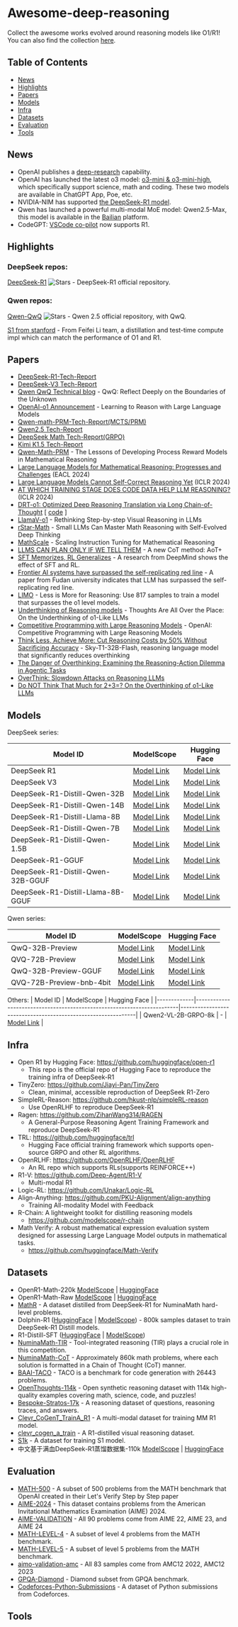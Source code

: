# Awesome-deep-reasoning
Collect the awesome works evolved around reasoning models like O1/R1! You can also find the collection [here](https://www.modelscope.cn/collections/R1-gongzuoheji-3cfe79822e894a).


## Table of Contents
- [News](#news)
- [Highlights](#highlights)
- [Papers](#papers)
- [Models](#models)
- [Infra](#infra)
- [Datasets](#datasets)
- [Evaluation](#evaluation)
- [Tools](#tools)

## News

* OpenAI publishes a [deep-research](https://openai.com/index/introducing-deep-research/) capability.
* OpenAI has launched the latest o3 model: [o3-mini & o3-mini-high](https://openai.com/index/openai-o3-mini/), which specifically support science, math and coding. These two models are available in ChatGPT App, Poe, etc.
* NVIDIA-NIM has supported [the DeepSeek-R1 model](https://blogs.nvidia.com/blog/deepseek-r1-nim-microservice/).
* Qwen has launched a powerful multi-modal MoE model: Qwen2.5-Max, this model is available in the [Bailian](https://bailian.console.aliyun.com/) platform.
* CodeGPT: [VSCode co-pilot](https://marketplace.visualstudio.com/items?itemName=DanielSanMedium.dscodegpt) now supports R1.

## Highlights

### DeepSeek repos:

[DeepSeek-R1](https://github.com/deepseek-ai/DeepSeek-R1) ![Stars](https://img.shields.io/github/stars/deepseek-ai/DeepSeek-R1?style=social) - DeepSeek-R1 official repository.

### Qwen repos:

[Qwen-QwQ](https://github.com/QwenLM/Qwen2.5) ![Stars](https://img.shields.io/github/stars/QwenLM/Qwen2.5?style=social) - Qwen 2.5 official repository, with QwQ.

[S1 from stanford](https://github.com/simplescaling/s1) - From Feifei Li team, a distillation and test-time compute impl which can match the performance of O1 and R1.



## Papers

* [DeepSeek-R1-Tech-Report](https://arxiv.org/pdf/2501.12948)
* [DeepSeek-V3 Tech-Report](https://arxiv.org/pdf/2412.19437)
* [Qwen QwQ Technical blog](https://qwenlm.github.io/blog/qwq-32b-preview/) - QwQ: Reflect Deeply on the Boundaries of the Unknown
* [OpenAI-o1 Announcement](https://openai.com/index/learning-to-reason-with-llms/) - Learning to Reason with Large Language Models
* [Qwen-math-PRM-Tech-Report(MCTS/PRM)](https://arxiv.org/pdf/2501.07301)
* [Qwen2.5 Tech-Report](https://arxiv.org/pdf/2412.15115)
* [DeepSeek Math Tech-Report(GRPO)](https://arxiv.org/pdf/2402.03300)
* [Kimi K1.5 Tech-Report](https://arxiv.org/pdf/2501.12599)
* [Qwen-Math-PRM](https://arxiv.org/pdf/2501.07301) - The Lessons of Developing Process Reward Models in Mathematical Reasoning
* [Large Language Models for Mathematical Reasoning: Progresses and Challenges](https://arxiv.org/abs/2402.00157) (EACL 2024)
* [Large Language Models Cannot Self-Correct Reasoning Yet](https://arxiv.org/abs/2310.01798) (ICLR 2024)
* [AT WHICH TRAINING STAGE DOES CODE DATA HELP LLM REASONING?](https://arxiv.org/pdf/2309.16298) (ICLR 2024)
* [DRT-o1: Optimized Deep Reasoning Translation via Long Chain-of-Thought](https://arxiv.org/abs/2412.17498) [ [code](https://github.com/krystalan/DRT-o1) ]
* [LlamaV-o1](https://arxiv.org/abs/2501.06186) - Rethinking Step-by-step Visual Reasoning in LLMs
* [rStar-Math](https://arxiv.org/abs/2501.04519) - Small LLMs Can Master Math Reasoning with Self-Evolved Deep Thinking
* [MathScale](https://arxiv.org/abs/2403.02884) - Scaling Instruction Tuning for Mathematical Reasoning
* [LLMS CAN PLAN ONLY IF WE TELL THEM](https://arxiv.org/pdf/2501.13545) - A new CoT method: AoT+
* [SFT Memorizes, RL Generalizes](https://arxiv.org/pdf/2501.17161) - A research from DeepMind shows the effect of SFT and RL.
* [Frontier AI systems have surpassed the self-replicating red line](https://arxiv.org/pdf/2412.12140) - A paper from Fudan university indicates that LLM has surpassed the self-replicating red line.
* [LIMO](https://arxiv.org/pdf/2502.03387) - Less is More for Reasoning: Use 817 samples to train a model that surpasses the o1 level models.
* [Underthinking of Reasoning models](https://arxiv.org/abs/2501.18585) - Thoughts Are All Over the Place: On the Underthinking of o1-Like LLMs
* [Competitive Programming with Large Reasoning Models](https://arxiv.org/html/2502.06807v1) - OpenAI: Competitive Programming with Large Reasoning Models
* [Think Less, Achieve More: Cut Reasoning Costs by 50% Without Sacrificing Accuracy](https://novasky-ai.github.io/posts/reduce-overthinking/) - Sky-T1-32B-Flash, reasoning language model that significantly reduces overthinking
* [The Danger of Overthinking: Examining the Reasoning-Action Dilemma in Agentic Tasks](https://www.arxiv.org/pdf/2502.08235)
* [OverThink: Slowdown Attacks on Reasoning LLMs](https://arxiv.org/abs/2502.02542)
* [Do NOT Think That Much for 2+3=? On the Overthinking of o1-Like LLMs](https://arxiv.org/abs/2412.21187)



## Models

DeepSeek series:

| Model ID                      | ModelScope                                                                               | Hugging Face                                                                   |
|-------------------------------|------------------------------------------------------------------------------------------|--------------------------------------------------------------------------------|
| DeepSeek R1                   | [Model Link](https://www.modelscope.cn/models/deepseek-ai/DeepSeek-R1)                   | [Model Link](https://huggingface.co/deepseek-ai/DeepSeek-R1)                   |
| DeepSeek V3                   | [Model Link](https://www.modelscope.cn/models/deepseek-ai/DeepSeek-V3)                   | [Model Link](https://huggingface.co/deepseek-ai/DeepSeek-V3)                   |
| DeepSeek-R1-Distill-Qwen-32B  | [Model Link](https://www.modelscope.cn/models/deepseek-ai/DeepSeek-R1-Distill-Qwen-32B)  | [Model Link](https://huggingface.co/deepseek-ai/DeepSeek-R1-Distill-Qwen-32B)  |
| DeepSeek-R1-Distill-Qwen-14B  | [Model Link](https://www.modelscope.cn/models/deepseek-ai/DeepSeek-R1-Distill-Qwen-14B)  | [Model Link](https://huggingface.co/deepseek-ai/DeepSeek-R1-Distill-Qwen-14B)  |
| DeepSeek-R1-Distill-Llama-8B   | [Model Link](https://www.modelscope.cn/models/deepseek-ai/DeepSeek-R1-Distill-Llama-8B)   | [Model Link](https://huggingface.co/deepseek-ai/DeepSeek-R1-Distill-Llama-8B)   |
| DeepSeek-R1-Distill-Qwen-7B   | [Model Link](https://www.modelscope.cn/models/deepseek-ai/DeepSeek-R1-Distill-Qwen-7B)   | [Model Link](https://huggingface.co/deepseek-ai/DeepSeek-R1-Distill-Qwen-7B)   |
| DeepSeek-R1-Distill-Qwen-1.5B | [Model Link](https://www.modelscope.cn/models/deepseek-ai/DeepSeek-R1-Distill-Qwen-1.5B) | [Model Link](https://huggingface.co/deepseek-ai/DeepSeek-R1-Distill-Qwen-1.5B) |
| DeepSeek-R1-GGUF | [Model Link](https://www.modelscope.cn/models/unsloth/DeepSeek-R1-GGUF) | [Model Link](https://huggingface.co/unsloth/DeepSeek-R1-GGUF) |
| DeepSeek-R1-Distill-Qwen-32B-GGUF | [Model Link](https://www.modelscope.cn/models/unsloth/DeepSeek-R1-Distill-Qwen-32B-GGUF) | [Model Link](https://huggingface.co/unsloth/DeepSeek-R1-Distill-Qwen-32B-GGUF) |
| DeepSeek-R1-Distill-Llama-8B-GGUF | [Model Link](https://www.modelscope.cn/models/unsloth/DeepSeek-R1-Distill-Llama-8B-GGUF) | [Model Link](https://huggingface.co/unsloth/DeepSeek-R1-Distill-Llama-8B-GGUF) |

Qwen series:

| Model ID    | ModelScope                                                             | Hugging Face                                                 |
|-------------|------------------------------------------------------------------------|--------------------------------------------------------------|
| QwQ-32B-Preview | [Model Link](https://www.modelscope.cn/models/Qwen/QwQ-32B-Preview) | [Model Link](https://huggingface.co/Qwen/QwQ-32B-Preview) |
| QVQ-72B-Preview | [Model Link](https://www.modelscope.cn/models/deepseek-ai/QVQ-72B-Preview) | [Model Link](https://huggingface.co/Qwen/QVQ-72B-Preview) |
| QwQ-32B-Preview-GGUF | [Model Link](https://www.modelscope.cn/models/unsloth/QwQ-32B-Preview-GGUF) | [Model Link](https://huggingface.co/unsloth/QwQ-32B-Preview-GGUF) |
| QVQ-72B-Preview-bnb-4bit | [Model Link](https://www.modelscope.cn/models/unsloth/QVQ-72B-Preview-bnb-4bit) | [Model Link](https://huggingface.co/unsloth/QVQ-72B-Preview-bnb-4bit) |

Others:
| Model ID    | ModelScope                                                             | Hugging Face                                                 |
|-------------|------------------------------------------------------------------------|--------------------------------------------------------------|
| Qwen2-VL-2B-GRPO-8k | - | [Model Link](https://huggingface.co/lmms-lab/Qwen2-VL-2B-GRPO-8k) |

## Infra

- Open R1 by Hugging Face: https://github.com/huggingface/open-r1
  - This repo is the official repo of Hugging Face to reproduce the training infra of DeepSeek-R1
- TinyZero: https://github.com/Jiayi-Pan/TinyZero
  - Clean, minimal, accessible reproduction of DeepSeek R1-Zero
- SimpleRL-Reason: https://github.com/hkust-nlp/simpleRL-reason
  - Use OpenRLHF to reproduce DeepSeek-R1
- Ragen: https://github.com/ZihanWang314/RAGEN
  - A General-Purpose Reasoning Agent Training Framework and reproduce DeepSeek-R1
- TRL: https://github.com/huggingface/trl
  - Hugging Face official training framework which supports open-source GRPO and other RL algorithms.
- OpenRLHF: https://github.com/OpenRLHF/OpenRLHF
  - An RL repo which supports RLs(supports REINFORCE++)
- R1-V: https://github.com/Deep-Agent/R1-V
  - Multi-modal R1
- Logic-RL: https://github.com/Unakar/Logic-RL
- Align-Anything: https://github.com/PKU-Alignment/align-anything
  - Training All-modality Model with Feedback
- R-Chain: A lightweight toolkit for distilling reasoning models
  - https://github.com/modelscope/r-chain
- Math Verify: A robust mathematical expression evaluation system designed for assessing Large Language Model outputs in mathematical tasks. 
  - https://github.com/huggingface/Math-Verify

## Datasets

* OpenR1-Math-220k [ModelScope](https://modelscope.cn/datasets/open-r1/OpenR1-Math-220k) | [HuggingFace](https://huggingface.co/datasets/open-r1/OpenR1-Math-220k)
* OpenR1-Math-Raw [ModelScope](https://modelscope.cn/datasets/open-r1/OpenR1-Math-Raw) | [HuggingFace](https://huggingface.co/datasets/open-r1/OpenR1-Math-Raw)
* [MathR](https://modelscope.cn/datasets/modelscope/MathR/summary) - A dataset distilled from DeepSeek-R1 for NuminaMath hard-level problems.
* Dolphin-R1 ([HuggingFace](https://huggingface.co/datasets/cognitivecomputations/dolphin-r1) | [ModelScope](https://modelscope.cn/datasets/AI-ModelScope/dolphin-r1)) - 800k samples dataset to train DeepSeek-R1 Distill models.
* R1-Distill-SFT ([HuggingFace](https://huggingface.co/datasets/ServiceNow-AI/R1-Distill-SFT) | [ModelScope](https://modelscope.cn/datasets/ServiceNow-AI/R1-Distill-SFT))
* [NuminaMath-TIR](https://www.modelscope.cn/datasets/AI-MO/NuminaMath-TIR) - Tool-integrated reasoning (TIR) plays a crucial role in this competition.  
* [NuminaMath-CoT](https://www.modelscope.cn/datasets/AI-MO/NuminaMath-CoT) - Approximately 860k math problems, where each solution is formatted in a Chain of Thought (CoT) manner.
* [BAAI-TACO](https://modelscope.cn/datasets/BAAI/TACO) - TACO is a benchmark for code generation with 26443 problems. 
* [OpenThoughts-114k](https://modelscope.cn/datasets/open-thoughts/OpenThoughts-114k) - Open synthetic reasoning dataset with 114k high-quality examples covering math, science, code, and puzzles!
* [Bespoke-Stratos-17k](https://modelscope.cn/datasets/bespokelabs/Bespoke-Stratos-17k) - A reasoning dataset of questions, reasoning traces, and answers.
* [Clevr_CoGenT_TrainA_R1](https://huggingface.co/datasets/MMInstruction/Clevr_CoGenT_TrainA_R1) - A multi-modal dataset for training MM R1 model.
* [clevr_cogen_a_train](https://huggingface.co/datasets/leonardPKU/clevr_cogen_a_train) - A R1-distilled visual reasoning dataset.
* [S1k](https://huggingface.co/datasets/simplescaling/s1K) - A dataset for training S1 model.
* 中文基于满血DeepSeek-R1蒸馏数据集-110k [ModelScope](https://modelscope.cn/datasets/liucong/Chinese-DeepSeek-R1-Distill-data-110k) | [HuggingFace](https://huggingface.co/datasets/Congliu/Chinese-DeepSeek-R1-Distill-data-110k)



## Evaluation

* [MATH-500](https://www.modelscope.cn/datasets/AI-ModelScope/MATH-500) - A subset of 500 problems from the MATH benchmark that OpenAI created in their Let's Verify Step by Step paper
* [AIME-2024](https://modelscope.cn/datasets/AI-ModelScope/AIME_2024) - This dataset contains problems from the American Invitational Mathematics Examination (AIME) 2024. 
* [AIME-VALIDATION](https://www.modelscope.cn/datasets/AI-MO/aimo-validation-aime) - All 90 problems come from AIME 22, AIME 23, and AIME 24
* [MATH-LEVEL-4](https://www.modelscope.cn/datasets/AI-MO/aimo-validation-math-level-4) - A subset of level 4 problems from the MATH benchmark.
* [MATH-LEVEL-5](https://www.modelscope.cn/datasets/AI-MO/aimo-validation-math-level-5) - A subset of level 5 problems from the MATH benchmark.
* [aimo-validation-amc](https://www.modelscope.cn/datasets/AI-MO/aimo-validation-amc) - All 83 samples come from AMC12 2022, AMC12 2023
* [GPQA-Diamond](https://modelscope.cn/datasets/AI-ModelScope/gpqa_diamond/summary) - Diamond subset from GPQA benchmark.
* [Codeforces-Python-Submissions](https://modelscope.cn/datasets/AI-ModelScope/Codeforces-Python-Submissions) - A dataset of Python submissions from Codeforces.


## Tools
